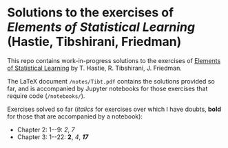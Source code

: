 # Solutions to the exercises of *Elements of Statistical Learning* (Hastie, Tibshirani, Friedman)

This repo contains work-in-progress solutions to the exercises of
[Elements of Statistical Learning](https://web.stanford.edu/~hastie/ElemStatLearn/) by
T. Hastie, R. Tibshirani, J. Friedman.

The LaTeX document `/notes/Tibt.pdf` contains the solutions provided so far, and is accompanied
by Jupyter notebooks for those exercises that require code (`/notebooks/`).

Exercises solved so far (*italics* for exercises over which I have doubts, **bold** for
those that are accompanied by a notebook):

- Chapter 2: 1--9: *2*, *7*
- Chapter 3: 1--22: **2**, *4*, ***17***

